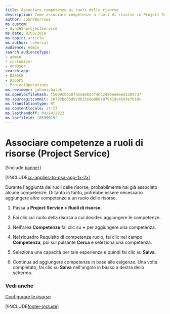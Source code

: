 ```yaml
---
title: Associare competenze ai ruoli delle risorse
description: Come associare competenze a ruoli di risorse in Project Service
author: JohnPBurrows
ms.custom:
- dyn365-projectservice
ms.date: 8/03/2018
ms.topic: article
ms.author: ruhercul
audience: Admin
search.audienceType:
- admin
- customizer
- enduser
search.app:
- D365CE
- D365PS
- ProjectOperations
ms.reviewer: johnmichalak
ms.openlocfilehash: f5009c0b10f6b58ebdcf4bc24a6ee46ed1504737
ms.sourcegitcommit: c0792bd65d92db25e0e8864879a19c4b93efb10c
ms.translationtype: HT
ms.contentlocale: it-IT
ms.lasthandoff: 04/14/2022
ms.locfileid: "8599919"
---
```

# <a name="associate-skills-with-resource-roles-project-service"></a>Associare competenze a ruoli di risorse (Project Service)

[!include [banner](../includes/psa-now-project-operations.md)]

[!INCLUDE[cc-applies-to-psa-app-1x-2x](../includes/cc-applies-to-psa-app-1x-2x.md)]

Durante l'aggiunta dei ruoli delle risorse, probabilmente hai già associato alcune competenze. Di tanto in tanto, potrebbe essere necessario aggiungere altre competenze a un ruolo delle risorse.  
  
1.  Passa a **Project Service > Ruoli di risorse.**  
  
2.  Fai clic sul ruolo della risorsa a cui desideri aggiungere le competenze.  
  
3.  Nell'area **Competenze** fai clic su **+** per aggiungere una competenza.  
  
4.  Nel riquadro Requisito di competenza ruolo, fai clic nel campo **Competenza**, poi sul pulsante **Cerca** e seleziona una competenza.  
  
5.  Seleziona una capacità per tale esperienza e quindi fai clic su **Salva**.  
  
6.  Continua ad aggiungere competenze in base alle esigenze. Una volta completato, fai clic su **Salva** nell'angolo in basso a destra dello schermo.  
  
### <a name="see-also"></a>Vedi anche  
 [Configurare le risorse](../psa/set-up-resources.md)


[!INCLUDE[footer-include](../includes/footer-banner.md)]
